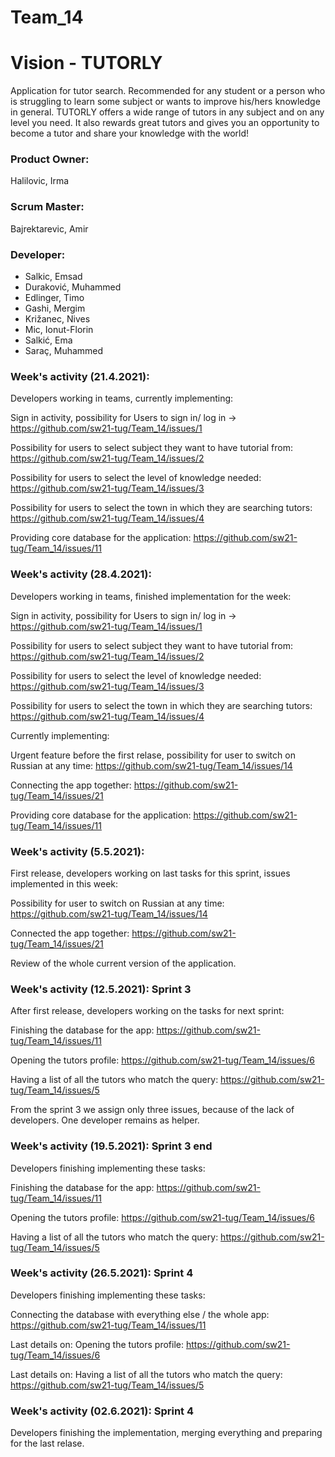 # Team_14

# Vision - TUTORLY
Application for tutor search. Recommended for any student or a person who is struggling to learn some subject or wants to improve his/hers knowledge in general. TUTORLY offers a wide range of tutors in any subject and on any level you need. It also rewards great tutors and gives you an opportunity to become a tutor and share your knowledge with the world!

### Product Owner:
Halilovic, Irma

### Scrum Master:
Bajrektarevic, Amir

### Developer:
- Salkic, Emsad
- Duraković, Muhammed
- Edlinger, Timo
- Gashi, Mergim
- Križanec, Nives
- Mic, Ionut-Florin
- Salkić, Ema
- Saraç, Muhammed


### Week's activity (21.4.2021):

Developers working in teams, currently implementing:

Sign in activity, possibility for Users to sign in/ log in -> https://github.com/sw21-tug/Team_14/issues/1

Possibility for users to select subject they want to have tutorial from: https://github.com/sw21-tug/Team_14/issues/2

Possibility for users to select the level of knowledge needed:  https://github.com/sw21-tug/Team_14/issues/3


Possibility for users to select the town in which they are searching tutors: https://github.com/sw21-tug/Team_14/issues/4


Providing core database for the application: https://github.com/sw21-tug/Team_14/issues/11


### Week's activity (28.4.2021):

Developers working in teams, finished implementation for the week:

Sign in activity, possibility for Users to sign in/ log in -> https://github.com/sw21-tug/Team_14/issues/1

Possibility for users to select subject they want to have tutorial from: https://github.com/sw21-tug/Team_14/issues/2

Possibility for users to select the level of knowledge needed:  https://github.com/sw21-tug/Team_14/issues/3


Possibility for users to select the town in which they are searching tutors: https://github.com/sw21-tug/Team_14/issues/4


Currently implementing:

Urgent feature before the first relase, possibility for user to switch on Russian at any time: https://github.com/sw21-tug/Team_14/issues/14 

Connecting the app together: https://github.com/sw21-tug/Team_14/issues/21

Providing core database for the application: https://github.com/sw21-tug/Team_14/issues/11


### Week's activity (5.5.2021):

First release, developers working on last tasks for this sprint, issues implemented in this week:


Possibility for user to switch on Russian at any time: https://github.com/sw21-tug/Team_14/issues/14 


Connected the app together: https://github.com/sw21-tug/Team_14/issues/21

Review of the whole current version of the application.



### Week's activity (12.5.2021): Sprint 3

After first release, developers working on the tasks for next sprint:

Finishing the database for the app: https://github.com/sw21-tug/Team_14/issues/11 

Opening the tutors profile: https://github.com/sw21-tug/Team_14/issues/6

Having a list of all the tutors who match the query: https://github.com/sw21-tug/Team_14/issues/5

From the sprint 3 we assign only three issues, because of the lack of developers.
One developer remains as helper. 

### Week's activity (19.5.2021): Sprint 3 end 

Developers finishing implementing these tasks:

Finishing the database for the app: https://github.com/sw21-tug/Team_14/issues/11 

Opening the tutors profile: https://github.com/sw21-tug/Team_14/issues/6

Having a list of all the tutors who match the query: https://github.com/sw21-tug/Team_14/issues/5




### Week's activity (26.5.2021): Sprint 4

Developers finishing implementing these tasks:

Connecting the database with everything else / the whole app: https://github.com/sw21-tug/Team_14/issues/11 

Last details on: Opening the tutors profile: https://github.com/sw21-tug/Team_14/issues/6

Last details on: Having a list of all the tutors who match the query: https://github.com/sw21-tug/Team_14/issues/5


### Week's activity (02.6.2021): Sprint 4

Developers finishing the implementation, merging everything and preparing for the last relase.



